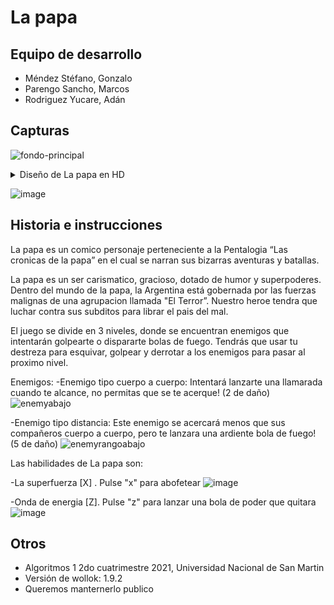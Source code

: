 # La papa

## Equipo de desarrollo

- Méndez Stéfano, Gonzalo
- Parengo Sancho, Marcos
- Rodriguez Yucare, Adán 

## Capturas
![fondo-principal](https://user-images.githubusercontent.com/88340763/141022838-9576d1aa-7de4-4468-be5b-bbab3837b8c2.jpg)

<details> 
  <summary>Diseño de La papa en HD </summary>
     https://user-images.githubusercontent.com/88340763/141022874-e3182405-8398-44ff-80db-e81b624fbba3.png
</details>



![image](https://user-images.githubusercontent.com/88340763/141021210-093c89b2-b7b4-49b1-a11f-d5742bc65a05.png)


## Historia e instrucciones

La papa es un comico personaje perteneciente a la Pentalogia “Las cronicas de la papa” 
en el cual se narran sus bizarras aventuras y batallas.

La papa es un ser carismatico, gracioso, dotado  de humor y superpoderes. 
Dentro del mundo de la papa, la Argentina está gobernada por las fuerzas malignas de 
una agrupacion llamada "El Terror”. Nuestro heroe tendra que luchar contra sus subditos 
para librar el pais del mal.

El juego se divide en 3 niveles, donde se encuentran enemigos que intentarán golpearte
o dispararte bolas de fuego. Tendrás que usar tu destreza para esquivar, golpear y
derrotar a los enemigos para pasar al proximo nivel.

Enemigos:
-Enemigo tipo cuerpo a cuerpo:
Intentará lanzarte una llamarada cuando te alcance, no permitas que se te acerque! (2 de daño)
![enemyabajo](https://user-images.githubusercontent.com/88340763/141021857-fbb0515d-a863-4587-bc0b-a7ad1e6f34e5.png)

-Enemigo tipo distancia:
Este enemigo se acercará menos que sus compañeros cuerpo a cuerpo, pero te lanzara una ardiente bola de fuego! (5 de daño)
![enemyrangoabajo](https://user-images.githubusercontent.com/88340763/141022454-5136b9fb-65a7-4487-97eb-ca5b600e1996.png)



Las  habilidades de La papa son:

-La superfuerza [X]  . 
Pulse "x" para abofetear
![image](https://user-images.githubusercontent.com/88340763/141021229-e1742e82-46d3-4337-99f4-b11f76d8c691.png)

-Onda de energia [Z]. 
Pulse "z" para lanzar una bola de poder que quitara 
![image](https://user-images.githubusercontent.com/88340763/141021258-06572b92-b07e-44ac-bbeb-698c96928c0d.png)


## Otros

- Algoritmos 1 2do cuatrimestre 2021, Universidad Nacional de San Martin
- Versión de wollok: 1.9.2
- Queremos manternerlo publico
